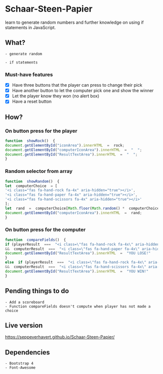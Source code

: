 #  Schaar-Steen-Papier

learn to generate random numbers and further knowledge on using if statements in JavaScript.  

##  What?

	- generate random

	- if statements

### Must-have features

- [x] Have three buttons that the player can press to change their pick
- [x] Have another button to let the computer pick one and show the winner
- [x] Let the player know they won (no alert box)
- [x] Have a reset button
  
## How?

### On button press for the player
``` javascript
function  showRock()  {
document.getElementById("iconArea").innerHTML  =  rock;
document.getElementById("computerIconArea").innerHTML  =  "  ";
document.getElementById("ResultTextArea").innerHTML  =  "  ";
}
``` 

### Random selector from array
``` javascript
function  showRandom()  {
let  computerChoice  = [
'<i class="fas fa-hand-rock fa-4x" aria-hidden="true"></i>',
'<i class="fas fa-hand-paper fa-4x" aria-hidden="true"></i>',
'<i class="fas fa-hand-scissors fa-4x" aria-hidden="true"></i>'
];
let  rand  =  computerChoice[Math.floor(Math.random() *  computerChoice.length)];
document.getElementById("computerIconArea").innerHTML  =  rand;
}
``` 
### On button press for the computer

``` javascript
function  compareFields()  {
if (playerResult  ===  "<i class=\"fas fa-hand-rock fa-4x\" aria-hidden=\"true\"></i>"  
&&  computerResult  ===  "<i class=\"fas fa-hand-paper fa-4x\" aria-hidden=\"true\"></i>") {
document.getElementById("ResultTextArea").innerHTML  =  "YOU LOSE!"
} 
else  if (playerResult  ===  "<i class=\"fas fa-hand-rock fa-4x\" aria-hidden=\"true\"></i>"  
&&  computerResult  ===  "<i class=\"fas fa-hand-scissors fa-4x\" aria-hidden=\"true\"></i>") {
document.getElementById("ResultTextArea").innerHTML  =  "YOU WIN!"
}
```
## Pending things to do
	- Add a scoreboard
	- Function compareFields doesn't compute when player has not made a choice
## Live version
https://seppeverhavert.github.io/Schaar-Steen-Papier/

## Dependencies
	- Bootstrap 4
	- Font-Awesome
